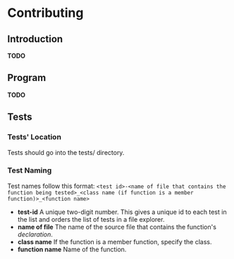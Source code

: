 # Contributing

## Introduction

**TODO**

## Program

**TODO**

## Tests

### Tests' Location

Tests should go into the tests/ directory.

### Test Naming

Test names follow this format:
`<test id>-<name of file that contains the function being tested>_<class name (if function is a member function)>_<function name>`

* **test-id**        A unique two-digit number. This gives a unique id to each test in the list and orders the list of tests in a file explorer.
* **name of file**   The name of the source file that contains the function's *declaration*.
* **class name**     If the function is a member function, specify the class.
* **function name**  Name of the function.


